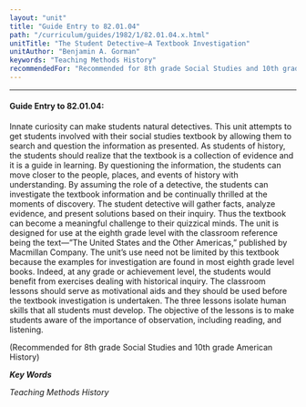 ```yaml
---
layout: "unit"
title: "Guide Entry to 82.01.04"
path: "/curriculum/guides/1982/1/82.01.04.x.html"
unitTitle: "The Student Detective—A Textbook Investigation"
unitAuthor: "Benjamin A. Gorman"
keywords: "Teaching Methods History"
recommendedFor: "Recommended for 8th grade Social Studies and 10th grade American History"
---
```

<body>
<hr/>
 <h4>
  Guide Entry to 82.01.04:
 </h4>
 Innate curiosity can make students natural detectives.  This unit attempts to get students involved with their social studies textbook by allowing them to search and question the information as presented. As students of history, the students should realize that the textbook is a collection of evidence and it is a guide in learning.  By questioning the information, the students can move closer to the people, places, and events of history with understanding.  By assuming the role of a detective, the students can investigate the textbook information and be continually thrilled at the moments of discovery. The student detective will gather facts, analyze evidence, and present solutions based on their inquiry.  Thus the textbook can become a meaningful challenge to their quizzical minds.  The unit is designed for use at the eighth grade level with the classroom reference being the text—”The United States and the Other Americas,” published by Macmillan Company.  The unit’s use need not be limited by this textbook because the examples for investigation are found in most eighth grade level books.  Indeed, at any grade or achievement level, the students would benefit from exercises dealing with historical inquiry.  The classroom lessons should serve as motivational aids and they should be used before the textbook investigation is undertaken. The three lessons isolate human skills that all students must develop.  The objective of the lessons is to make students aware of the importance of observation, including reading, and listening.
 <p>
  (Recommended for 8th grade Social Studies and 10th grade American History)
 </p>
<p>
  <b>
   <i>
    Key Words
   </i>
  </b>
  <br/>
 </p>
 <p>
  <i>
   Teaching Methods History
  </i>
 </p>

</body>